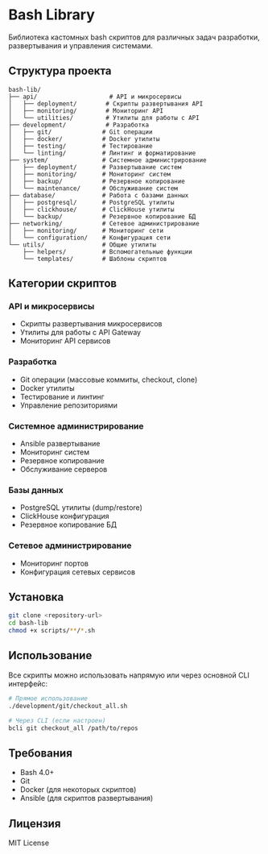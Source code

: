 # Bash Library

Библиотека кастомных bash скриптов для различных задач разработки, развертывания и управления системами.

## Структура проекта

```
bash-lib/
├── api/                    # API и микросервисы
│   ├── deployment/        # Скрипты развертывания API
│   ├── monitoring/        # Мониторинг API
│   └── utilities/         # Утилиты для работы с API
├── development/           # Разработка
│   ├── git/              # Git операции
│   ├── docker/           # Docker утилиты
│   ├── testing/          # Тестирование
│   └── linting/          # Линтинг и форматирование
├── system/               # Системное администрирование
│   ├── deployment/       # Развертывание систем
│   ├── monitoring/       # Мониторинг систем
│   ├── backup/           # Резервное копирование
│   └── maintenance/      # Обслуживание систем
├── database/             # Работа с базами данных
│   ├── postgresql/       # PostgreSQL утилиты
│   ├── clickhouse/       # ClickHouse утилиты
│   └── backup/           # Резервное копирование БД
├── networking/           # Сетевое администрирование
│   ├── monitoring/       # Мониторинг сети
│   └── configuration/    # Конфигурация сети
└── utils/                # Общие утилиты
    ├── helpers/          # Вспомогательные функции
    └── templates/        # Шаблоны скриптов
```

## Категории скриптов

### API и микросервисы
- Скрипты развертывания микросервисов
- Утилиты для работы с API Gateway
- Мониторинг API сервисов

### Разработка
- Git операции (массовые коммиты, checkout, clone)
- Docker утилиты
- Тестирование и линтинг
- Управление репозиториями

### Системное администрирование
- Ansible развертывание
- Мониторинг систем
- Резервное копирование
- Обслуживание серверов

### Базы данных
- PostgreSQL утилиты (dump/restore)
- ClickHouse конфигурация
- Резервное копирование БД

### Сетевое администрирование
- Мониторинг портов
- Конфигурация сетевых сервисов

## Установка

```bash
git clone <repository-url>
cd bash-lib
chmod +x scripts/**/*.sh
```

## Использование

Все скрипты можно использовать напрямую или через основной CLI интерфейс:

```bash
# Прямое использование
./development/git/checkout_all.sh

# Через CLI (если настроен)
bcli git checkout_all /path/to/repos
```

## Требования

- Bash 4.0+
- Git
- Docker (для некоторых скриптов)
- Ansible (для скриптов развертывания)

## Лицензия

MIT License 